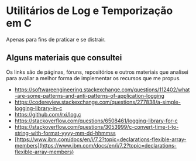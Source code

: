 # Utilitários de Log e Temporização em C

Apenas para fins de praticar e se distrair.

## Alguns materiais que consultei

Os links são de páginas, fóruns, repositórios e outros materiais que analisei para avaliar a melhor forma de implementar os recursos que me propus.

* https://softwareengineering.stackexchange.com/questions/112402/what-are-some-patterns-and-anti-patterns-of-application-logging
* https://codereview.stackexchange.com/questions/277838/a-simple-logging-library-in-c
* https://github.com/rxi/log.c
* https://stackoverflow.com/questions/6508461/logging-library-for-c
* https://stackoverflow.com/questions/3053999/c-convert-time-t-to-string-with-format-yyyy-mm-dd-hhmmss
* [https://www.ibm.com/docs/en/i/7.2?topic=declarations-flexible-array-members](https://www.ibm.com/docs/en/i/7.2?topic=declarations-flexible-array-members)
